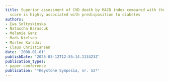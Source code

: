 ```yaml
---
title: Superior assessment of CVD death by MACD index compared with the framingham
  score is highly associated with predisposition to diabetes
authors:
- Ewa Soltyskinska
- Natascha Barascuk
- Melanie Ganz
- Mads Nielsen
- Morten Karsdal
- Claus Christiansen
date: '2008-01-01'
publishDate: '2025-03-12T12:55:14.113423Z'
publication_types:
- paper-conference
publication: '*Keystone Symposia, nr. S2*'
---
```

